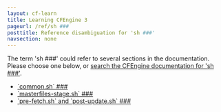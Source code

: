 ```yaml
---
layout: cf-learn
title: Learning CFEngine 3
pageurl: /ref/sh ###
posttitle: Reference disambiguation for 'sh ###'
navsection: none
---
```


The term 'sh ###' could refer to several sections in the documentation. Please choose one below, or
[search the CFEngine documentation for 'sh ###'](http://docs.cfengine.com/latest/search.html?q=sh+###).

- [\`common.sh\` \#\#\#](http://docs.cfengine.com/latest/enterprise-cfengine-guide-best-practices.html#common-sh-###)
- [\`masterfiles-stage.sh\` \#\#\#](http://docs.cfengine.com/latest/enterprise-cfengine-guide-best-practices.html#masterfiles-stage-sh-###)
- [\`pre-fetch.sh\` and \`post-update.sh\` \#\#\#](http://docs.cfengine.com/latest/enterprise-cfengine-guide-best-practices.html#pre-fetch-sh-and-post-update-sh-###)
